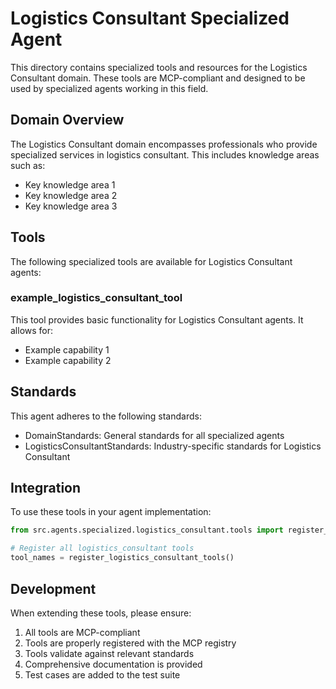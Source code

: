 # Logistics Consultant Specialized Agent

This directory contains specialized tools and resources for the Logistics Consultant domain. These tools are MCP-compliant and designed to be used by specialized agents working in this field.

## Domain Overview

The Logistics Consultant domain encompasses professionals who provide specialized services in logistics consultant. This includes knowledge areas such as:

- Key knowledge area 1
- Key knowledge area 2
- Key knowledge area 3

## Tools

The following specialized tools are available for Logistics Consultant agents:

### example_logistics_consultant_tool

This tool provides basic functionality for Logistics Consultant agents. It allows for:

- Example capability 1
- Example capability 2

## Standards

This agent adheres to the following standards:

- DomainStandards: General standards for all specialized agents
- LogisticsConsultantStandards: Industry-specific standards for Logistics Consultant

## Integration

To use these tools in your agent implementation:

```python
from src.agents.specialized.logistics_consultant.tools import register_logistics_consultant_tools

# Register all logistics_consultant tools
tool_names = register_logistics_consultant_tools()
```

## Development

When extending these tools, please ensure:

1. All tools are MCP-compliant
2. Tools are properly registered with the MCP registry
3. Tools validate against relevant standards
4. Comprehensive documentation is provided
5. Test cases are added to the test suite
